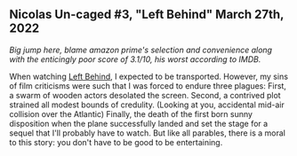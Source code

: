 Nicolas Un-caged #3, "Left Behind" March 27th, 2022
---------------------------------------------------

_Big jump here, blame amazon prime's selection and convenience along with the enticingly poor score of 3.1/10, his worst according to IMDB._

When watching [Left Behind](https://www.imdb.com/title/tt2467046/?ref_=nm_flmg_act_39), I expected to be transported. However, my sins of film criticisms were such that I was forced to endure three plagues: First, a swarm of wooden actors desolated the screen. Second, a contrived plot strained all modest bounds of credulity. (Looking at you, accidental mid-air collision over the Atlantic) Finally, the death of the first born sunny disposition when the plane successfully landed and set the stage for a sequel that I'll probably have to watch. But like all parables, there is a moral to this story: you don't have to be good to be entertaining.
